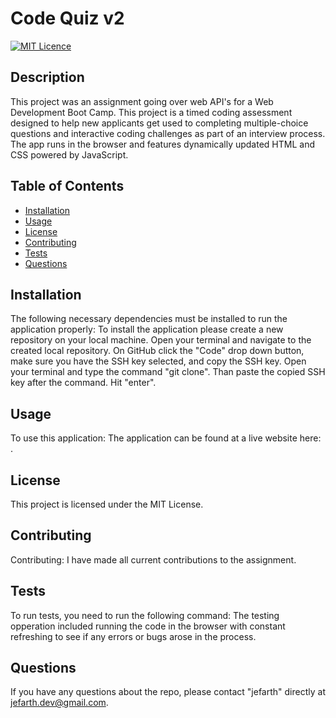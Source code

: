 # Code Quiz v2

[![MIT Licence](https://badges.frapsoft.com/os/mit/mit.png?v=103)](https://opensource.org/licenses/mit-license.php)

## Description

This project was an assignment going over web API's for a Web Development Boot Camp. This project is a timed coding assessment designed to help new applicants get used to completing multiple-choice questions and interactive coding challenges as part of an interview process. The app runs in the browser and features dynamically updated HTML and CSS powered by JavaScript.

## Table of Contents

- [Installation](#installation)
- [Usage](#usage)
- [License](#license)
- [Contributing](#contributing)
- [Tests](#tests)
- [Questions](#questions)

## Installation

The following necessary dependencies must be installed to run the application properly: To install the application please create a new repository on your local machine. Open your terminal and navigate to the created local repository. On GitHub click the "Code" drop down button, make sure you have the SSH key selected, and copy the SSH key. Open your terminal and type the command "git clone". Than paste the copied SSH key after the command. Hit "enter".

## Usage

To use this application: The application can be found at a live website here: .

## License

This project is licensed under the MIT License.

## Contributing

Contributing: I have made all current contributions to the assignment.

## Tests

To run tests, you need to run the following command: The testing opperation included running the code in the browser with constant refreshing to see if any errors or bugs arose in the process.

## Questions

If you have any questions about the repo, please contact "jefarth" directly at jefarth.dev@gmail.com.
